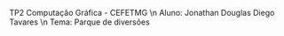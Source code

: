 TP2 Computação Gráfica - CEFETMG \n
Aluno: Jonathan Douglas Diego Tavares \n
Tema: Parque de diversões
